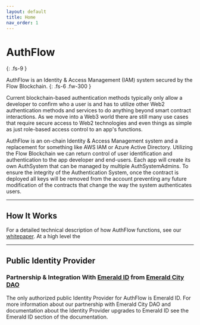 ```yaml
---
layout: default
title: Home
nav_order: 1
---
```


# AuthFlow
{: .fs-9 }

AuthFlow is an Identity &amp; Access Management (IAM) system secured by the Flow Blockchain.
{: .fs-6 .fw-300 }

Current blockchain-based authentication methods typically only allow a developer to confirm who a user is and has to utilize other Web2 authentication methods and services to do anything beyond smart contract interactions. As we move into a Web3 world there are still many use cases that require secure access to Web2 technologies and even things as simple as just role-based access control to an app's functions.

AuthFlow is an on-chain Identity & Access Management system and a replacement for something like AWS IAM or Azure Active Directory. Utilizing the Flow Blockchain we can return control of user identification and authentication to the app developer and end-users. Each app will create its own AuthSystem that can be managed by multiple AuthSystemAdmins. To ensure the integrity of the Authentication System, once the contract is deployed all keys will be removed from the account preventing any future modification of the contracts that change the way the system authenticates users.

---

## How It Works

For a detailed technical description of how AuthFlow functions, see our [whitepaper](https://somelink.com). At a high level the

---

## Public Identity Provider

### Partnership & Integration With [Emerald ID](https://id.ecdao.org/) from [Emerald City DAO](https://www.ecdao.org/)

The only authorized public Identity Provider for AuthFlow is Emerald ID. For more information about our partnership with Emerald City DAO and documentation about the Identity Provider upgrades to Emerald ID see the Emerald ID section of the documentation.
